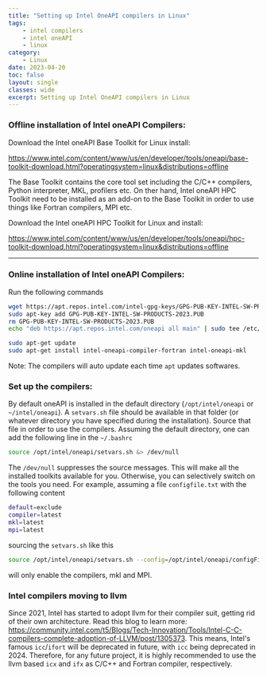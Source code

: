 ```yaml
---
title: "Setting up Intel OneAPI compilers in Linux"
tags: 
    - intel compilers
    - intel oneAPI
    - linux
category:
    - Linux
date: 2023-04-20
toc: false
layout: single
classes: wide
excerpt: Setting up Intel OneAPI compilers in Linux
---
```



### Offline installation of Intel oneAPI Compilers:

Download the Intel oneAPI Base Toolkit for Linux install:

https://www.intel.com/content/www/us/en/developer/tools/oneapi/base-toolkit-download.html?operatingsystem=linux&distributions=offline

The Base Toolkit contains the core tool set including the C/C++ compilers, Python interpreter, MKL, profilers etc. On ther hand, Intel oneAPI HPC Toolkit need to be installed as an add-on to the Base Toolkit in order to use things like Fortran compilers, MPI etc. 

Download the Intel oneAPI HPC Toolkit for Linux and install:

https://www.intel.com/content/www/us/en/developer/tools/oneapi/hpc-toolkit-download.html?operatingsystem=linux&distributions=offline


---

### Online installation of Intel oneAPI Compilers:

Run the following commands

```bash
wget https://apt.repos.intel.com/intel-gpg-keys/GPG-PUB-KEY-INTEL-SW-PRODUCTS-2023.PUB
sudo apt-key add GPG-PUB-KEY-INTEL-SW-PRODUCTS-2023.PUB
rm GPG-PUB-KEY-INTEL-SW-PRODUCTS-2023.PUB
echo "deb https://apt.repos.intel.com/oneapi all main" | sudo tee /etc/apt/sources.list.d/oneAPI.list
```  
```bash
sudo apt-get update
sudo apt-get install intel-oneapi-compiler-fortran intel-oneapi-mkl
```


Note: The compilers will auto update each time `apt` updates softwares.


### Set up the compilers:

By default oneAPI is installed in the default directory (`/opt/intel/oneapi` or `~/intel/oneapi`). A `setvars.sh` file should be available in that folder (or whatever directory you have specified during the installation). Source that file in order to use the compilers. Assuming the default directory, one can add the following line in the `~/.bashrc` 
```bash
source /opt/intel/oneapi/setvars.sh &> /dev/null
```
The `/dev/null` suppresses the source messages. This will make all the installed toolkits available for you. Otherwise, you can selectively switch on the tools you need. For example, assuming a file `configfile.txt` with the following content
```bash
default=exclude
compiler=latest
mkl=latest
mpi=latest
```
sourcing the `setvars.sh` like this
```bash
source /opt/intel/oneapi/setvars.sh --config=/opt/intel/oneapi/configFile.txt &> /dev/null
```
will only enable the compilers, mkl and MPI.

### Intel compilers moving to llvm
Since 2021, Intel has started to adopt llvm for their compiler suit, getting rid of their own architecture. Read this blog to learn more:
https://community.intel.com/t5/Blogs/Tech-Innovation/Tools/Intel-C-C-compilers-complete-adoption-of-LLVM/post/1305373. This means, Intel's famous `icc`/`ifort` will be deprecated in future, with `icc` being deprecated in 2024. Therefore, for any future project, it is highly recommended to use the llvm based `icx` and `ifx` as C/C++ and Fortran compiler, respectively.
